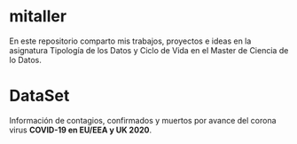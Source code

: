 # mitaller
En este repositorio comparto mis trabajos, proyectos e ideas en la asignatura Tipología de los Datos y Ciclo de Vida en el Master de Ciencia de lo Datos.

# DataSet
Información de contagios, confirmados y muertos por avance del corona virus **COVID-19 en EU/EEA y UK 2020**.
